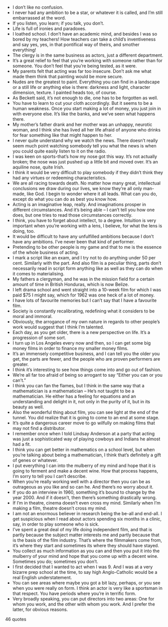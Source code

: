  - I don’t like no confusion.
 - I never had any ambition to be a star, or whatever it is called, and I’m still embarrassed at the word.
 - If you listen, you learn; if you talk, you don’t.
 - Life is full of ironies and paradoxes.
 - I loathed school. I don’t have an academic mind, and besides I was so bored by my teachers! How teachers can take a child’s inventiveness and say yes, yes, in that pontifical way of theirs, and smother everything!
 - The clergy is in the same business as actors, just a different department.
 - It’s a great relief to feel that you’re working with someone rather than for someone. You don’t feel that you’re being tested, as it were.
 - My parents felt that acting was far too insecure. Don’t ask me what made them think that painting would be more secure.
 - Nudes are the greatest to paint. Everything you can find in a landscape or a still life or anything else is there: darkness and light, character dimension, texture. I painted heads too, of course.
 - As Beckett said, it’s not enough to die, one has to be forgotten as well.
 - You have to learn to cut your cloth accordingly. But it seems to be a human weakness. Once you start making a lot of money, you just join in with everyone else. It’s like the banks, and we’ve seen what happens there.
 - My mother’s father drank and her mother was an unhappy, neurotic woman, and I think she has lived all her life afraid of anyone who drinks for fear something like that might happen to her.
 - I never quite understand why we watch the news. There doesn’t really seem much point watching somebody tell you what the news is when you could quite easily listen to it on the radio.
 - I was keen on sports-that’s how my nose got this way. It’s not actually broken; the nose was just pushed up a little bit and moved over. It’s an aquiline nose, quite Irish.
 - I think it would be very difficult to play somebody if they didn’t think they had any virtues or redeeming characteristics.
 - We are all racing towards death. No matter how many great, intellectual conclusions we draw during our lives, we know they’re all only man-made, like God. I begin to wonder where it all leads. What can you do, except do what you can do as best you know how.
 - Acting is an imaginative leap, really. And imaginations prosper in different circumstances. And it’s being able – I can’t tell you how one does, but one tries to read those circumstances correctly.
 - I think, you have to forget about intellect, to a degree. Intuition is very important when you’re working with a lens, I believe, for what the lens is doing, too.
 - It would be difficult to have any unfulfilled ambitions because I don’t have any ambitions. I’ve never been that kind of performer.
 - Pretending to be other people is my game and that to me is the essence of the whole business of acting.
 - I mark a script like an exam, and I try not to do anything under 50 per cent. Similarly with the part. And also film is a peculiar thing, parts don’t necessarily read in script form anything like as well as they can do when it comes to materialising.
 - My fathers a clergyman, and he was in the mission field for a certain amount of time in British Honduras, which is now Belize.
 - I left drama school and went straight into a 10-week film for which I was paid $75 I might say, which for 1962 was one heck of a lot of money.
 - I have lots of favourite memories but I can’t say that I have a favourite film.
 - Society is constantly recalibrating, redefining what it considers to be moral and immoral.
 - Obviously, the arrogance of my own nature in regards to other people’s work would suggest that I think I’m talented.
 - Each day, as you get older, there is a new perspective on life. It’s a progression of some sort.
 - I turn up in Los Angeles every now and then, so I can get some big money films in order to finance my smaller money films.
 - It’s an immensely competitive business, and I can tell you the older you get, the parts are fewer, and the people who are proven performers are greater.
 - I think it’s interesting to see how things come into and go out of fashion.
 - We’re all far too afraid of being so arrogant to say “Either you can or you can’t.”
 - I think you can fan the flames, but I think in the same way that a mathematician is a mathematician – He’s not taught to be a mathematician. He either has a feeling for equations and an understanding and delight in it, not only in the purity of it, but in its beauty as well.
 - Also the wonderful thing about film, you can see light at the end of the tunnel. You did realize that it is going to come to an end at some stage.
 - It’s quite a dangerous career move to go wilfully on making films that may not find a distributor.
 - I remember once when I told Lindsay Anderson at a party that acting was just a sophisticated way of playing cowboys and Indians he almost had a fit.
 - I think you can get better in mathematics on a school level, but when you’re talking about being a mathematician, I think that’s definitely a gift of genes or whatever.
 - I put everything I can into the mulberry of my mind and hope that it is going to ferment and make a decent wine. How that process happens, I’m sorry to tell you I can’t describe.
 - When you’re really working well with a director then you can be as outrageous as you like and so can he. And there’s no worry about it.
 - If you do an interview in 1960, something it’s bound to change by the year 2000. And if it doesn’t, then there’s something drastically wrong.
 - If I’m in theatre, cinema doesn’t even cross my mind. Similarly when I’m making a film, theatre doesn’t cross my mind.
 - I am not an enormous believer in research being the be-all and end-all. I get suspicious when I read about actors spending six months in a clinic, say, in order to play someone who is sick.
 - I’ve spent a great deal of my life doing independent film, and that is partly because the subject matter interests me and partly because that is the basis of the film industry. That’s where the filmmakers come from, it’s where they start and sometimes its where they should have stayed.
 - You collect as much information as you can and then you put it into the mulberry of your mind and hope that you come up with a decent wine. Sometimes you do; sometimes you don’t.
 - I first decided that I wanted to act when I was 9. And I was at a very bizarre prep school at the time, to say high Anglo-Catholic would be a real English understatement.
 - You can see areas where maybe you got a bit lazy, perhaps, or you see when you were really on form. I think an actor is very like a sportsman in that respect. You have periods where you’re in terrific form.
 - Very broadly speaking, you can put directors into two areas: One for whom you work, and the other with whom you work. And I prefer the latter, for obvious reasons.

46 quotes